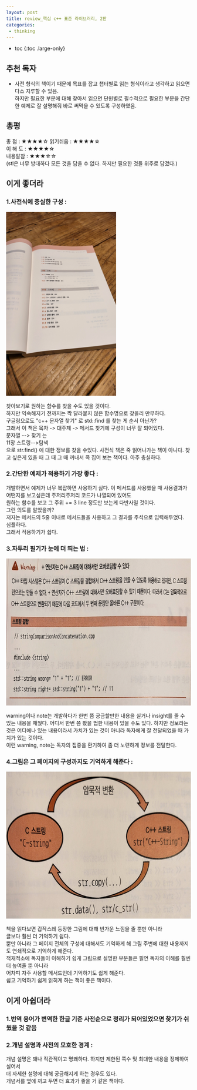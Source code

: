 ```yaml
---
layout: post
title: review_핵심 c++ 표준 라이브러리, 2판
categories:
 - thinking
---
```


* toc
{:toc .large-only}

## 추천 독자
- 사전 형식의 책이기 때문에 목표를 잡고 챕터별로 읽는 형식이라고 생각하고 읽으면 다소 지루할 수 있음.  
하지만 필요한 부분에 대해 찾아서 읽으면 단원별로 필수적으로 필요한 부분을 간단한 예제로 잘 설명해줘 바로 써먹을 수 있도록 구성하였음.  

## 총평
총    점 : ★★★★☆
읽기쉬움 : ★★★★☆  
이 해 도 : ★★★★☆  
내용알참 : ★★★☆☆  
 (stl은 너무 방대하다 모든 것을 담을 수 없다. 하지만 필요한 것들 위주로 담겼다.)
 
## 이게 좋더라

### 1.사전식에 충실한 구성 :  
<img src='/assets/img/thinking/contents.jpg' width= '300px' height='500px'>

찾아보기로 원하는 함수를 찾을 수도 있을 것이다.  
하지만 익숙해지기 전까지는 짝 달라붙지 않은 함수명으로 찾을리 만무하다.  
구글링으로도 "c++ 문자열 찾기" 로 std::find 를 찾는 게 순서 아닌가?  
그래서 이 책은 목차 -> 대주제 -> 메서드 찾기에 구성이 너무 잘 되어있다.  
문자열 --> 찾기 는  
11장 스트링-->탐색  
으로 str.find() 에 대한 정보를 찾을 수있다.
사전식 책은 죽 읽어나가는 책이 아니다.
찾고 싶은게 있을 때 그 때 그 때 꺼내서 콕 집어 보는 책이다.
아주 충실하다.

### 2.간단한 예제가 적용하기 가장 좋다 :  
개발하면서 예제가 너무 복잡하면 사용하기 싫다.
이 메서드를 사용했을 때 사용결과가 어떤지를 보고싶은데 주저리주저리 코드가 나열되어 있어도  
원하는 함수를 보고 그 주위 += 3 line 정도만 보는게 다반사일 것이다.  
그런 의도를 알았을까?  
저자는 메서드의 5줄 이내로 메서드들을 사용하고 그 결과를 주석으로 입력해두었다.  
심플하다.  
그래서 적용하기가 쉽다.

### 3.자투리 필기가 눈에 더 띄는 법 :  
<img src='/assets/img/thinking/warningAndnote.jpg' width= '600px' height='400px'>

warning이나 note는 개발하다가 한번 쯤 궁금할만한 내용을 실거나 insight를 줄 수 있는 내용을 채웠다. 어디서 한번 쯤 봤을 법한 내용이 있을 수도 있다. 하지만 정보라는 것은 어디에나 있는 내용이라서 가치가 있는 것이 아니라 독자에게 잘 전달되었을 때 가치가 있는 것이다.  
이런 warning, note는 독자의 집중을 환기하여 좀 더 노련하게 정보를 전달한다.

### 4.그림은 그 페이지의 구성까지도 기억하게 해준다 :  
<img src='/assets/img/thinking/addGoodPracticeImg.jpg' width= '600px' height='400px'>

책을 읽다보면 갑작스레 등장한 그림에 대해 반가운 느낌을 줄 뿐만 아니라  
글보다 훨씬 더 기억하기 쉽다.  
뿐만 아니라 그 페이지 전체의 구성에 대해서도 기억하게 해 그림 주변에 대한 내용까지도 연쇄적으로 기억하게 해준다.  
적재적소에 독자들이 이해하기 쉽게 그림으로 설명한 부분들은 필연 독자의 이해를 훨씬 더 높여줄 뿐 아니라  
어차피 자주 사용할 메서드인데 기억하기도 쉽게 해준다.  
쉽고 기억하기 쉽게 읽히게 하는 책이 좋은 책이다.  

## 이게 아쉽더라

### 1.번역 용어가 변역한 한글 기준 사전순으로 정리가 되어있었으면 찾기가 쉬웠을 것 같음

### 2.개념 설명과 사전의 모호한 경계 :  
 개념 설명은 꽤나 직관적이고 명쾌하다. 하지만 제한된 쪽수 및 최대한 내용을 정제하여 실어서  
 더 자세한 설명에 대해 궁금해지게 하는 경우도 있다.  
 개념서를 옆에 끼고 두면 더 효과가 좋을 거 같은 책이다.